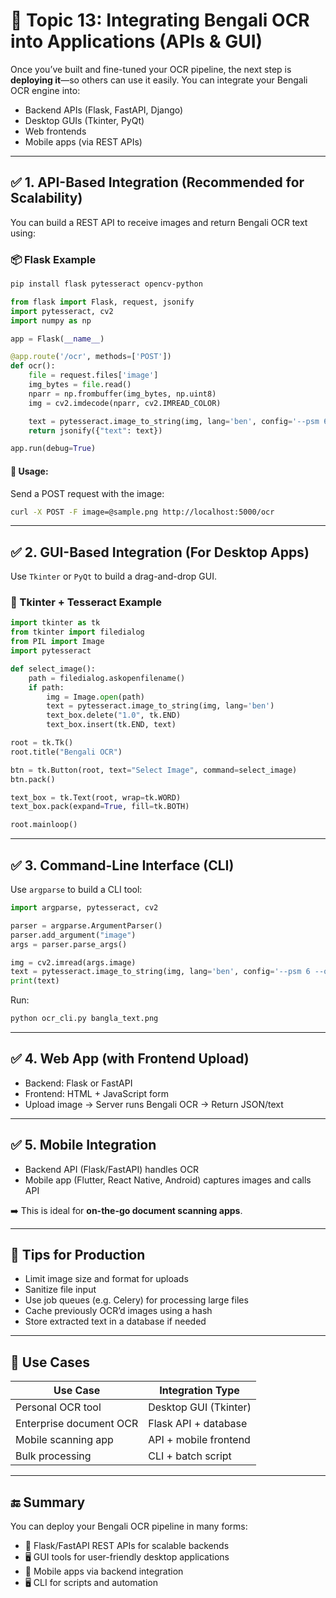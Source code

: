# 📘 Topic 13: Integrating Bengali OCR into Applications (APIs & GUI)

Once you’ve built and fine-tuned your OCR pipeline, the next step is **deploying it**—so others can use it easily. You can integrate your Bengali OCR engine into:

* Backend APIs (Flask, FastAPI, Django)
* Desktop GUIs (Tkinter, PyQt)
* Web frontends
* Mobile apps (via REST APIs)

---

## ✅ 1. **API-Based Integration (Recommended for Scalability)**

You can build a REST API to receive images and return Bengali OCR text using:

### 📦 Flask Example

```bash
pip install flask pytesseract opencv-python
```

```python
from flask import Flask, request, jsonify
import pytesseract, cv2
import numpy as np

app = Flask(__name__)

@app.route('/ocr', methods=['POST'])
def ocr():
    file = request.files['image']
    img_bytes = file.read()
    nparr = np.frombuffer(img_bytes, np.uint8)
    img = cv2.imdecode(nparr, cv2.IMREAD_COLOR)

    text = pytesseract.image_to_string(img, lang='ben', config='--psm 6 --oem 1')
    return jsonify({"text": text})

app.run(debug=True)
```

#### 🔄 Usage:

Send a POST request with the image:

```bash
curl -X POST -F image=@sample.png http://localhost:5000/ocr
```

---

## ✅ 2. **GUI-Based Integration (For Desktop Apps)**

Use `Tkinter` or `PyQt` to build a drag-and-drop GUI.

### 🧩 Tkinter + Tesseract Example

```python
import tkinter as tk
from tkinter import filedialog
from PIL import Image
import pytesseract

def select_image():
    path = filedialog.askopenfilename()
    if path:
        img = Image.open(path)
        text = pytesseract.image_to_string(img, lang='ben')
        text_box.delete("1.0", tk.END)
        text_box.insert(tk.END, text)

root = tk.Tk()
root.title("Bengali OCR")

btn = tk.Button(root, text="Select Image", command=select_image)
btn.pack()

text_box = tk.Text(root, wrap=tk.WORD)
text_box.pack(expand=True, fill=tk.BOTH)

root.mainloop()
```

---

## ✅ 3. **Command-Line Interface (CLI)**

Use `argparse` to build a CLI tool:

```python
import argparse, pytesseract, cv2

parser = argparse.ArgumentParser()
parser.add_argument("image")
args = parser.parse_args()

img = cv2.imread(args.image)
text = pytesseract.image_to_string(img, lang='ben', config='--psm 6 --oem 1')
print(text)
```

Run:

```bash
python ocr_cli.py bangla_text.png
```

---

## ✅ 4. **Web App (with Frontend Upload)**

* Backend: Flask or FastAPI
* Frontend: HTML + JavaScript form
* Upload image → Server runs Bengali OCR → Return JSON/text

---

## ✅ 5. **Mobile Integration**

* Backend API (Flask/FastAPI) handles OCR
* Mobile app (Flutter, React Native, Android) captures images and calls API

➡️ This is ideal for **on-the-go document scanning apps**.

---

## 🔐 Tips for Production

* Limit image size and format for uploads
* Sanitize file input
* Use job queues (e.g. Celery) for processing large files
* Cache previously OCR’d images using a hash
* Store extracted text in a database if needed

---

## 🧠 Use Cases

| Use Case                | Integration Type      |
| ----------------------- | --------------------- |
| Personal OCR tool       | Desktop GUI (Tkinter) |
| Enterprise document OCR | Flask API + database  |
| Mobile scanning app     | API + mobile frontend |
| Bulk processing         | CLI + batch script    |

---

## 🔚 Summary

You can deploy your Bengali OCR pipeline in many forms:

* 🔁 Flask/FastAPI REST APIs for scalable backends
* 🖥️ GUI tools for user-friendly desktop applications
* 📱 Mobile apps via backend integration
* 🖥️ CLI for scripts and automation
